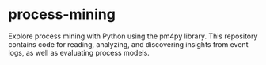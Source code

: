 # process-mining
Explore process mining with Python using the pm4py library. This repository contains code for reading, analyzing, and discovering insights from event logs, as well as evaluating process models.
